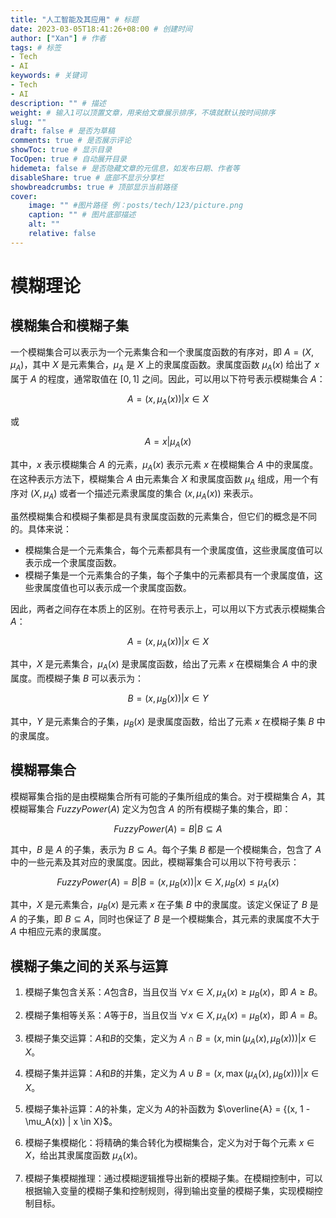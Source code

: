 ```yaml
---
title: "人工智能及其应用" # 标题
date: 2023-03-05T18:41:26+08:00 # 创建时间
author: ["Xan"] # 作者
tags: # 标签
- Tech 
- AI
keywords: # 关键词
- Tech 
- AI
description: "" # 描述
weight: # 输入1可以顶置文章，用来给文章展示排序，不填就默认按时间排序
slug: ""
draft: false # 是否为草稿
comments: true # 是否展示评论
showToc: true # 显示目录
TocOpen: true # 自动展开目录
hidemeta: false # 是否隐藏文章的元信息，如发布日期、作者等
disableShare: true # 底部不显示分享栏
showbreadcrumbs: true # 顶部显示当前路径
cover:
    image: "" #图片路径 例：posts/tech/123/picture.png
    caption: "" # 图片底部描述
    alt: ""
    relative: false
---
```


# 模糊理论
## 模糊集合和模糊子集
一个模糊集合可以表示为一个元素集合和一个隶属度函数的有序对，即 $A = (X, \mu_A)$，其中 $X$ 是元素集合，$\mu_A$ 是 $X$ 上的隶属度函数。隶属度函数 $\mu_A(x)$ 给出了 $x$ 属于 $A$ 的程度，通常取值在 $[0,1]$ 之间。因此，可以用以下符号表示模糊集合 $A$：

$$A = {(x, \mu_A(x)) | x \in X}$$

或

$$A = {x | \mu_A(x)}$$

其中，$x$ 表示模糊集合 $A$ 的元素，$\mu_A(x)$ 表示元素 $x$ 在模糊集合 $A$ 中的隶属度。在这种表示方法下，模糊集合 $A$ 由元素集合 $X$ 和隶属度函数 $\mu_A$ 组成，用一个有序对 $(X, \mu_A)$ 或者一个描述元素隶属度的集合 ${ (x, \mu_A(x)) }$ 来表示。

虽然模糊集合和模糊子集都是具有隶属度函数的元素集合，但它们的概念是不同的。具体来说：

-   模糊集合是一个元素集合，每个元素都具有一个隶属度值，这些隶属度值可以表示成一个隶属度函数。
-   模糊子集是一个元素集合的子集，每个子集中的元素都具有一个隶属度值，这些隶属度值也可以表示成一个隶属度函数。

因此，两者之间存在本质上的区别。在符号表示上，可以用以下方式表示模糊集合 $A$：

$$A = {(x,\mu_A(x))|x\in X}$$

其中，$X$ 是元素集合，$\mu_A(x)$ 是隶属度函数，给出了元素 $x$ 在模糊集合 $A$ 中的隶属度。而模糊子集 $B$ 可以表示为：

$$B = {(x,\mu_B(x))|x\in Y}$$

其中，$Y$ 是元素集合的子集，$\mu_B(x)$ 是隶属度函数，给出了元素 $x$ 在模糊子集 $B$ 中的隶属度。
## 模糊幂集合
模糊幂集合指的是由模糊集合所有可能的子集所组成的集合。对于模糊集合 $A$，其模糊幂集合 $FuzzyPower(A)$ 定义为包含 $A$ 的所有模糊子集的集合，即：

$$FuzzyPower(A) = {B | B \subseteq A}$$

其中，$B$ 是 $A$ 的子集，表示为 $B \subseteq A$。每个子集 $B$ 都是一个模糊集合，包含了 $A$ 中的一些元素及其对应的隶属度。因此，模糊幂集合可以用以下符号表示：

$$FuzzyPower(A) = {B | B = {(x, \mu_B(x)) | x \in X, \mu_B(x) \leq \mu_A(x)} }$$

其中，$X$ 是元素集合，$\mu_B(x)$ 是元素 $x$ 在子集 $B$ 中的隶属度。该定义保证了 $B$ 是 $A$ 的子集，即 $B \subseteq A$，同时也保证了 $B$ 是一个模糊集合，其元素的隶属度不大于 $A$ 中相应元素的隶属度。
## 模糊子集之间的关系与运算
1.  模糊子集包含关系：$A$包含$B$，当且仅当 $\forall x \in X, \mu_A(x) \geq \mu_B(x)$，即 $A \geq B$。
    
2.  模糊子集相等关系：$A$等于$B$，当且仅当 $\forall x \in X, \mu_A(x) = \mu_B(x)$，即 $A = B$。
    
3.  模糊子集交运算：$A$和$B$的交集，定义为 $A \cap B = {(x, \min(\mu_A(x), \mu_B(x))) | x \in X}$。
    
4.  模糊子集并运算：$A$和$B$的并集，定义为 $A \cup B = {(x, \max(\mu_A(x), \mu_B(x))) | x \in X}$。
    
5.  模糊子集补运算：$A$的补集，定义为 $A$的补函数为 $\overline{A} = {(x, 1 - \mu_A(x)) | x \in X}$。
    
6.  模糊子集模糊化：将精确的集合转化为模糊集合，定义为对于每个元素 $x \in X$，给出其隶属度函数 $\mu_A(x)$。
    
7.  模糊子集模糊推理：通过模糊逻辑推导出新的模糊子集。在模糊控制中，可以根据输入变量的模糊子集和控制规则，得到输出变量的模糊子集，实现模糊控制目标。